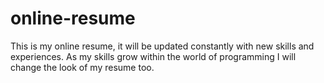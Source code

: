 # online-resume
This is my online resume, it will be updated constantly with new skills and experiences. As my skills grow within the world of programming I will change the look of my resume too.
